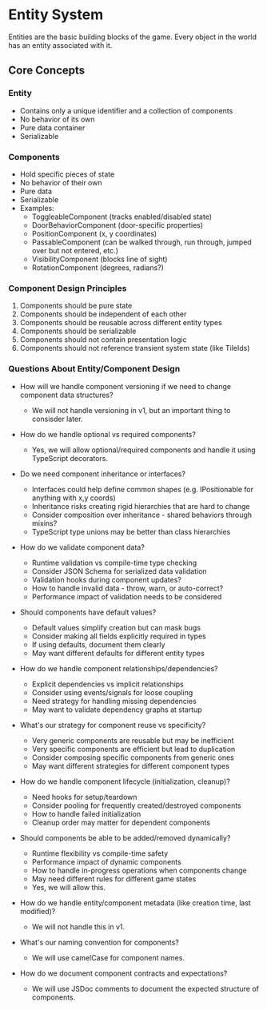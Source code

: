 # Entity System

Entities are the basic building blocks of the game. Every object in the world has an entity associated with it.

## Core Concepts

### Entity
- Contains only a unique identifier and a collection of components
- No behavior of its own
- Pure data container
- Serializable

### Components
- Hold specific pieces of state
- No behavior of their own
- Pure data
- Serializable
- Examples:
  * ToggleableComponent (tracks enabled/disabled state)
  * DoorBehaviorComponent (door-specific properties)
  * PositionComponent (x, y coordinates)
  * PassableComponent (can be walked through, run through, jumped over but not entered, etc.)
  * VisibilityComponent (blocks line of sight)
  * RotationComponent (degrees, radians?)


### Component Design Principles
1. Components should be pure state
2. Components should be independent of each other
3. Components should be reusable across different entity types
4. Components should be serializable
5. Components should not contain presentation logic
6. Components should not reference transient system state (like TileIds)


### Questions About Entity/Component Design
- How will we handle component versioning if we need to change component data structures?
    - We will not handle versioning in v1, but an important thing to consisder later.
- How do we handle optional vs required components?
    - Yes, we will allow optional/required components and handle it using TypeScript decorators.
- Do we need component inheritance or interfaces?
    - Interfaces could help define common shapes (e.g. IPositionable for anything with x,y coords)
    - Inheritance risks creating rigid hierarchies that are hard to change
    - Consider composition over inheritance - shared behaviors through mixins?
    - TypeScript type unions may be better than class hierarchies

- How do we validate component data?
    - Runtime validation vs compile-time type checking
    - Consider JSON Schema for serialized data validation
    - Validation hooks during component updates?
    - How to handle invalid data - throw, warn, or auto-correct?
    - Performance impact of validation needs to be considered

- Should components have default values?
    - Default values simplify creation but can mask bugs
    - Consider making all fields explicitly required in types
    - If using defaults, document them clearly
    - May want different defaults for different entity types

- How do we handle component relationships/dependencies?
    - Explicit dependencies vs implicit relationships
    - Consider using events/signals for loose coupling
    - Need strategy for handling missing dependencies
    - May want to validate dependency graphs at startup

- What's our strategy for component reuse vs specificity?
    - Very generic components are reusable but may be inefficient
    - Very specific components are efficient but lead to duplication
    - Consider composing specific components from generic ones
    - May want different strategies for different component types

- How do we handle component lifecycle (initialization, cleanup)?
    - Need hooks for setup/teardown
    - Consider pooling for frequently created/destroyed components
    - How to handle failed initialization
    - Cleanup order may matter for dependent components

- Should components be able to be added/removed dynamically?
    - Runtime flexibility vs compile-time safety
    - Performance impact of dynamic components
    - How to handle in-progress operations when components change
    - May need different rules for different game states
    - Yes, we will allow this.
- How do we handle entity/component metadata (like creation time, last modified)?
    - We will not handle this in v1.
- What's our naming convention for components?
    - We will use camelCase for component names.
- How do we document component contracts and expectations?
    - We will use JSDoc comments to document the expected structure of components.









